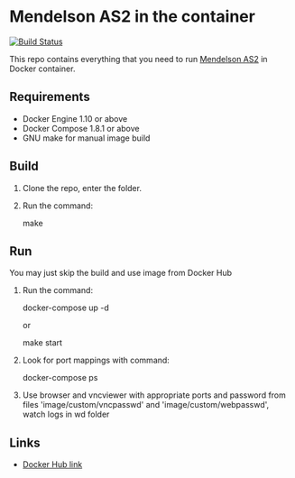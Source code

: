 Mendelson AS2 in the container
==============================

[![Build Status](https://travis-ci.org/savermyas/docker-mendelson-as2.svg?branch=master)](https://travis-ci.org/savermyas/docker-mendelson-as2)

This repo contains everything that you need to run [Mendelson AS2](http://as2.mendelson-e-c.com) in Docker container.


Requirements
------------

* Docker Engine 1.10 or above
* Docker Compose 1.8.1 or above
* GNU make for manual image build


Build
-----

1. Clone the repo, enter the folder.
2. Run the command:

    make

Run
---

You may just skip the build and use image from Docker Hub

1. Run the command:

    docker-compose up -d

   or

    make start

2. Look for port mappings with command: 

    docker-compose ps


3. Use browser and vncviewer with appropriate ports and password from files 'image/custom/vncpasswd' and 'image/custom/webpasswd', watch
logs in wd folder


Links
-----

* [Docker Hub link](https://hub.docker.com/r/saver/mendelson-as2/)
